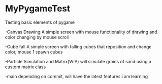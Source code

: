 # MyPygameTest
Testing basic elements of pygame

-Canvas Drawing
    A simple screen with mouse functionality of drawing and color changing by mouse scroll

-Cube fall
    A simple screen with falling cubes that reposition and change color, mouse 1 spawn cubes

-Particle Simulation and Matrix(WIP)
    will simulate grains of sand using a custom matrix class

-main
    depending on commit, will have the latest features i am learning